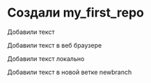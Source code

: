 # Создали my_first_repo

Добавили текст 

Добавили текст в веб браузере

Добавили текст локально

Добавили текст в новой ветке  newbranch